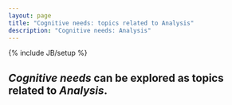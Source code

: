 ```yaml
---
layout: page
title: "Cognitive needs: topics related to Analysis"
description: "Cognitive needs: Analysis"
---
```

{% include JB/setup %}


## __*Cognitive needs*__ can be explored as topics related to __*Analysis*__.